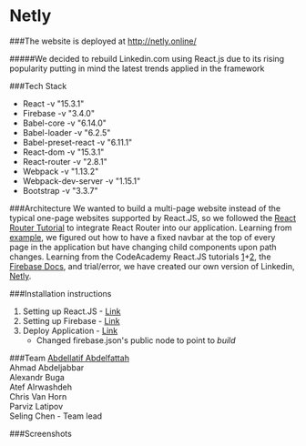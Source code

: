 # Netly

###The website is deployed at http://netly.online/

#####We decided to rebuild Linkedin.com using React.js due to its rising popularity putting in mind the latest trends applied in the framework

###Tech Stack
* React -v "15.3.1"
* Firebase -v "3.4.0"
* Babel-core -v "6.14.0"
* Babel-loader -v "6.2.5"
* Babel-preset-react -v "6.11.1"
* React-dom -v "15.3.1"
* React-router -v "2.8.1"
* Webpack -v "1.13.2"
* Webpack-dev-server -v "1.15.1"
* Bootstrap -v "3.3.7"

###Architecture
We wanted to build a multi-page website instead of the typical one-page websites supported by React.JS, so we followed the [React Router Tutorial](https://github.com/reactjs/react-router-tutorial) to integrate React Router into our application. Learning from [example](https://github.com/tylermcginnis/react-router-firebase-auth/tree/8558713f7ff1e17b7acc3e2e2946377152b1c043), we figured out how to have a fixed navbar at the top of every page in the application but have changing child components upon path changes. Learning from the CodeAcademy React.JS tutorials [1](https://www.codecademy.com/learn/react-101)+[2](https://www.codecademy.com/learn/react-102), the [Firebase Docs](https://firebase.google.com/docs/web/setup), and trial/error, we have created our own version of Linkedin, [Netly](netly.online).

###Installation instructions
1. Setting up React.JS - [Link](https://www.codecademy.com/articles/react-setup-v) <br>
2. Setting up Firebase - [Link](https://firebase.google.com/docs/web/setup) <br>
3. Deploy Application - [Link](https://firebase.google.com/docs/hosting/) <br>
	* Changed firebase.json's public node to point to <i>build</i> <br>

###Team
[Abdellatif Abdelfattah](http://aabdelfattah.com/) <br>
Ahmad Abdeljabbar <br>
Alexandr Buga <br>
Atef Alrwashdeh <br>
Chris Van Horn <br>
Parviz Latipov <br>
Seling Chen - Team lead <br>

###Screenshots


